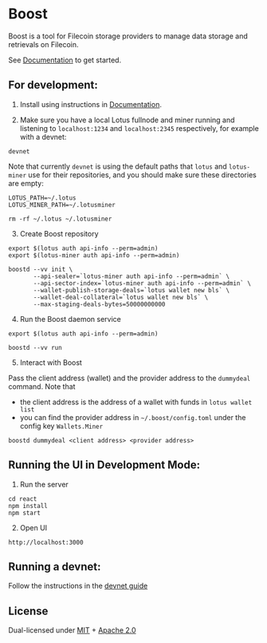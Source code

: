 # Boost

Boost is a tool for Filecoin storage providers to manage data storage and retrievals on Filecoin.

See [Documentation](https://boost.filecoin.io/) to get started.

## For development:


1. Install using instructions in [Documentation](https://boost.filecoin.io/).

2. Make sure you have a local Lotus fullnode and miner running and listening to `localhost:1234` and `localhost:2345` respectively, for example with a devnet:

```
devnet
```

Note that currently `devnet` is using the default paths that `lotus` and `lotus-miner` use for their repositories, and you should make sure these directories are empty:

```
LOTUS_PATH=~/.lotus
LOTUS_MINER_PATH=~/.lotusminer

rm -rf ~/.lotus ~/.lotusminer
```


3. Create Boost repository

```
export $(lotus auth api-info --perm=admin)
export $(lotus-miner auth api-info --perm=admin)

boostd --vv init \
       --api-sealer=`lotus-miner auth api-info --perm=admin` \
       --api-sector-index=`lotus-miner auth api-info --perm=admin` \
       --wallet-publish-storage-deals=`lotus wallet new bls` \
       --wallet-deal-collateral=`lotus wallet new bls` \
       --max-staging-deals-bytes=50000000000
```

4. Run the Boost daemon service

```
export $(lotus auth api-info --perm=admin)

boostd --vv run
```

5. Interact with Boost

Pass the client address (wallet) and the provider address to the `dummydeal` command.
Note that
- the client address is the address of a wallet with funds in `lotus wallet list`
- you can find the provider address in `~/.boost/config.toml` under the config key `Wallets.Miner`

```
boostd dummydeal <client address> <provider address>
```

## Running the UI in Development Mode:

1. Run the server

```
cd react
npm install
npm start
```

2. Open UI

```
http://localhost:3000
```

## Running a devnet:

Follow the instructions in the [devnet guide](./documentation/devnet.md)

## License

Dual-licensed under [MIT](https://github.com/filecoin-project/boost/blob/main/LICENSE-MIT) + [Apache 2.0](https://github.com/filecoin-project/boost/blob/main/LICENSE-APACHE)
